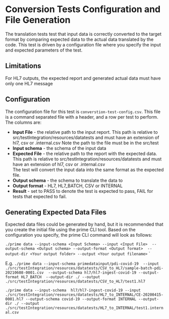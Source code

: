 # Conversion Tests Configuration and File Generation
The translation tests test that input data is correctly converted to the target format by
comparing expected data to the actual data translated by the code.  This test is driven by a 
configuration file where you specify the input and expected parameters of the test.

## Limitations
For HL7 outputs, the expected report and generated actual data must have only one HL7 message

## Configuration
The configuration file for this test is `converstion-test-config.csv`.  This file is a 
command separated file with a header, and a row per test to perform.  The columns are:
- **Input File** - the relative path to the input report.  This path is relative to 
  src/testIntegration/resources/datatests and must have an extension of hl7, 
  csv or .internal.csv
  Note the path to the file must be in the src/test
- **Input schema** - the schema of the input data
- **Expected File** - the relative path to the report with the expected data.  This path is 
  relative to src/testIntegration/resources/datatests and must have an extension of 
  hl7,  csv or .internal.csv  
  The test will convert the input data into the same format as the expected file. 
- **Output schema** - the schema to translate the data to
- **Output format** - HL7, HL7_BATCH, CSV or INTERNAL
- **Result** - set to PASS to denote the test is expected to pass, FAIL for tests that 
  expected to fail.

## Generating Expected Data Files
Expected data files could be generated by hand, but it is recommended that you create
the initial file using the prime CLI tool.  Based on the configuration you specify, the
prime CLI command will look as follows:

`./prime data --input-schema <Input Schema> --input <Input File> 
--output-schema <Output schema> --output-format <Output format> 
--output-dir <Your output folder> --output <Your output filename>`
`

E.g.
`./prime data --input-schema primedatainput/pdi-covid-19 
--input ./src/testIntegration/resources/datatests/CSV_to_HL7/sample-batch-pdi-20210608-0001.csv 
--output-schema hl7/hl7-ingest-covid-19 --output-format HL7_BATCH 
--output-dir ./ --output 
./src/testIntegration/resources/datatests/CSV_to_HL7/test1.hl7`

`./prime data --input-schema  hl7/hl7-ingest-covid-19 --input
./src/testIntegration/resources/datatests/HL7_to_INTERNAL/CE-20200415-0001.hl7
--output-schema covid-19 --output-format INTERNAL --output-dir ./
--output 
./src/testIntegration/resources/datatests/HL7_to_INTERNAL/test1.internal.csv`